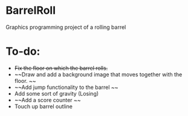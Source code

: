 # BarrelRoll
Graphics programming project of a rolling barrel

# To-do:
- ~~Fix the floor on which the barrel rolls.~~
- ~~Draw and add a background image that moves together with the floor. ~~
- ~~Add jump functionality to the barrel ~~
- Add some sort of gravity (Losing)
- ~~Add a score counter ~~
- Touch up barrel outline

